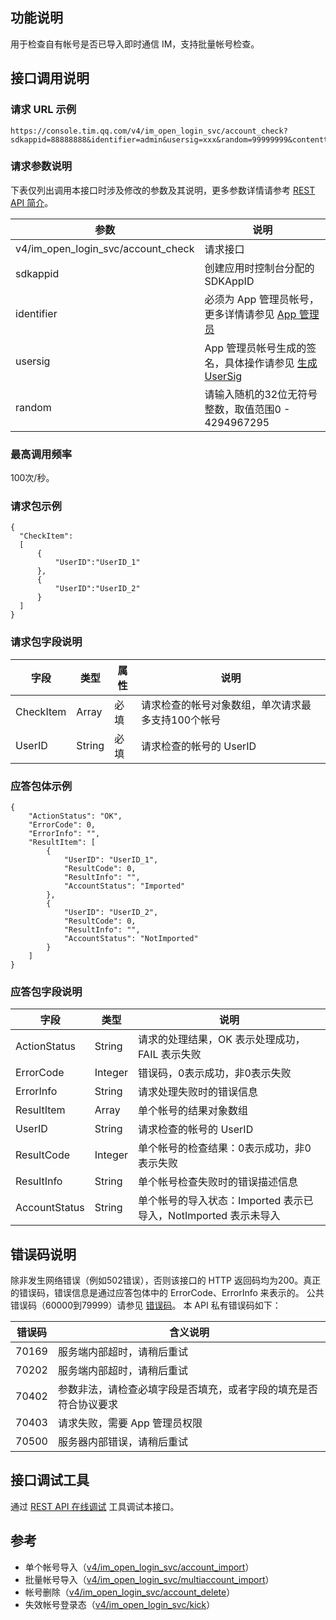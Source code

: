 ## 功能说明

用于检查自有帐号是否已导入即时通信 IM，支持批量帐号检查。

## 接口调用说明

### 请求 URL 示例

```
https://console.tim.qq.com/v4/im_open_login_svc/account_check?sdkappid=88888888&identifier=admin&usersig=xxx&random=99999999&contenttype=json
```

### 请求参数说明

 下表仅列出调用本接口时涉及修改的参数及其说明，更多参数详情请参考 [REST API 简介](https://intl.cloud.tencent.com/document/product/1047/34620)。

| 参数                                | 说明                                                         |
| ----------------------------------- | ------------------------------------------------------------ |
| v4/im_open_login_svc/account_check  | 请求接口                                                     |
| sdkappid                            | 创建应用时控制台分配的 SDKAppID                    |
| identifier                          | 必须为 App 管理员帐号，更多详情请参见 [App 管理员](https://intl.cloud.tencent.com/document/product/1047/33517#app-.E7.AE.A1.E7.90.86.E5.91.98) |
| usersig                             | App 管理员帐号生成的签名，具体操作请参见 [生成 UserSig](https://intl.cloud.tencent.com/document/product/1047/34385) |
| random                              | 请输入随机的32位无符号整数，取值范围0 - 4294967295                                   |

### 最高调用频率

100次/秒。

### 请求包示例

```
{
  "CheckItem":
  [
      {
          "UserID":"UserID_1"
      },
      {
          "UserID":"UserID_2"
      }
  ]
}
```

### 请求包字段说明

| 字段       | 类型   | 属性 | 说明                                                |
| ---------- | ------ | ---- | --------------------------------------------------- |
| CheckItem | Array  | 必填 | 请求检查的帐号对象数组，单次请求最多支持100个帐号 |
| UserID     | String | 必填 | 请求检查的帐号的 UserID                             |

### 应答包体示例

```
{
    "ActionStatus": "OK",
    "ErrorCode": 0,
    "ErrorInfo": "",
    "ResultItem": [
        {
            "UserID": "UserID_1",
            "ResultCode": 0,
            "ResultInfo": "",
            "AccountStatus": "Imported"
        },
        {
            "UserID": "UserID_2",
            "ResultCode": 0,
            "ResultInfo": "",
            "AccountStatus": "NotImported"
        }
    ]
}
```

### 应答包字段说明

| 字段          | 类型    | 说明                                           |
| ------------- | ------- | ---------------------------------------------- |
| ActionStatus  | String  | 请求的处理结果，OK 表示处理成功，FAIL 表示失败 |
| ErrorCode     | Integer | 错误码，0表示成功，非0表示失败              |
| ErrorInfo     | String  | 请求处理失败时的错误信息                       |
| ResultItem    | Array   | 单个帐号的结果对象数组                         |
| UserID        | String  | 请求检查的帐号的 UserID                        |
| ResultCode    | Integer | 单个帐号的检查结果：0表示成功，非0表示失败    |
| ResultInfo    | String  | 单个帐号检查失败时的错误描述信息               |
| AccountStatus | String  | 单个帐号的导入状态：Imported 表示已导入，NotImported 表示未导入  |

## 错误码说明

除非发生网络错误（例如502错误），否则该接口的 HTTP 返回码均为200。真正的错误码，错误信息是通过应答包体中的 ErrorCode、ErrorInfo 来表示的。
公共错误码（60000到79999）请参见 [错误码](https://intl.cloud.tencent.com/document/product/1047/34348)。
本 API 私有错误码如下：

| 错误码 | 含义说明                                                     |
| ------ | ------------------------------------------------------------ |
| 70169  | 服务端内部超时，请稍后重试                                   |
| 70202  | 服务端内部超时，请稍后重试                                   |
| 70402  | 参数非法，请检查必填字段是否填充，或者字段的填充是否符合协议要求 |
| 70403  | 请求失败，需要 App 管理员权限                                      |
| 70500  | 服务器内部错误，请稍后重试                                   |

## 接口调试工具

通过 [REST API 在线调试](https://avc.qcloud.com/im/APITester/APITester.html#v4/im_open_login_svc/account_check) 工具调试本接口。

## 参考

- 单个帐号导入（[v4/im_open_login_svc/account_import](https://intl.cloud.tencent.com/document/product/1047/34953)）
- 批量帐号导入（[v4/im_open_login_svc/multiaccount_import](https://intl.cloud.tencent.com/document/product/1047/34954)）
- 帐号删除（[v4/im_open_login_svc/account_delete](https://intl.cloud.tencent.com/document/product/1047/34955)）
- 失效帐号登录态（[v4/im_open_login_svc/kick](https://intl.cloud.tencent.com/document/product/1047/34957)）
